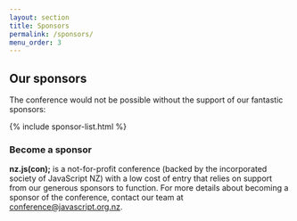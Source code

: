 ```yaml
---
layout: section
title: Sponsors
permalink: /sponsors/
menu_order: 3
---
```


## Our sponsors

The conference would not be possible without the support of our fantastic
sponsors:

{% include sponsor-list.html  %}

### Become a sponsor
__nz.js(con);__ is a not-for-profit conference (backed by the incorporated society of JavaScript NZ) with a low cost of entry that relies on support from our generous sponsors to function. For more details about becoming a sponsor of the conference, contact our team at [conference@javascript.org.nz](mailto:conference@javascript.org.nz).
